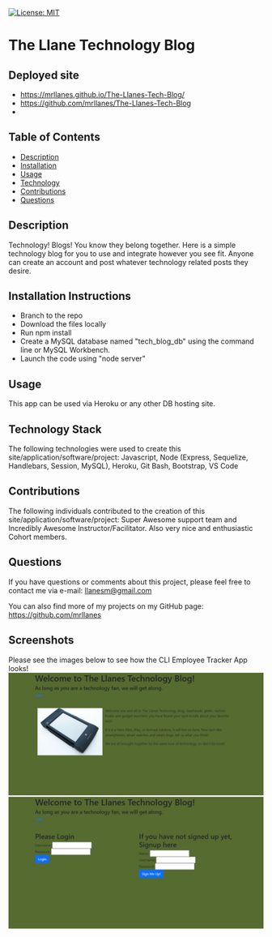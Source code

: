 [![License: MIT](https://img.shields.io/badge/License-MIT-yellow.svg)](https://opensource.org/licenses/MIT)

# The Llane Technology Blog

## Deployed site

-   https://mrllanes.github.io/The-Llanes-Tech-Blog/
-   https://github.com/mrllanes/The-Llanes-Tech-Blog
-   

## Table of Contents

-   [Description](#description)
-   [Installation](#installation)
-   [Usage](#usage)
-   [Technology](#technology)
-   [Contributions](#contributions)
-   [Questions](#questions)

## Description

Technology! Blogs! You know they belong together. Here is a simple technology blog for you to use and integrate however you see fit. Anyone can create an account and post whatever technology related posts they desire.

## Installation Instructions

-   Branch to the repo
-   Download the files locally
-   Run npm install
-   Create a MySQL database named "tech_blog_db" using the command line or MySQL Workbench.
-   Launch the code using "node server"

## Usage

This app can be used via Heroku or any other DB hosting site. 

## Technology Stack

The following technologies were used to create this site/application/software/project:
Javascript, Node (Express, Sequelize, Handlebars, Session, MySQL), Heroku, Git Bash, Bootstrap, VS Code

## Contributions

The following individuals contributed to the creation of this site/application/software/project:
Super Awesome support team and Incredibly Awesome Instructor/Facilitator. Also very nice and enthusiastic Cohort members.

## Questions

If you have questions or comments about this project, please feel free to contact me via e-mail:
llanesm@gmail.com

You can also find more of my projects on my GitHub page:
https://github.com/mrllanes

## Screenshots

Please see the images below to see how the CLI Employee Tracker App looks!
![Tech Blog App Image 1](./assets/techblog-image1.JPG)
![Tech Blog App Image 2](./assets/techblog-image2.JPG)
